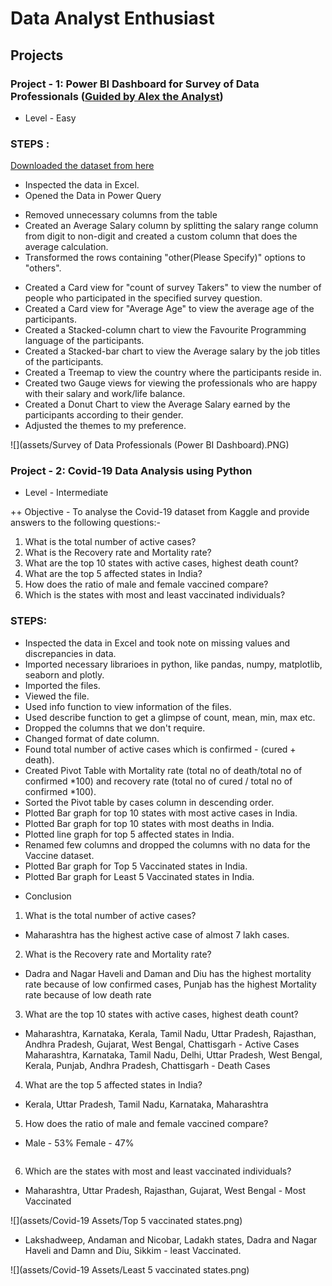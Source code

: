 # Data Analyst Enthusiast

## Projects

### Project - 1: Power BI Dashboard for Survey of Data Professionals ([Guided by Alex the Analyst](https://www.youtube.com/watch?v=pixlHHe_lNQ&t=1s&ab_channel=AlexTheAnalyst))
+ Level - Easy

### STEPS : 
[Downloaded the dataset from here](https://github.com/AlexTheAnalyst/Power-BI/blob/main/Power%20BI%20-%20Final%20Project.xlsx)
* Inspected the data in Excel.
* Opened the Data in Power Query
 - Removed unnecessary columns from the table
 - Created an Average Salary column by splitting the salary range column from digit to non-digit and created a custom column that does the average calculation.
 - Transformed the rows containing "other(Please Specify)" options to "others".
* Created a Card view for "count of survey Takers" to view the number of people who participated in the specified survey question.
* Created a Card view for "Average Age" to view the average age of the participants.
* Created a Stacked-column chart to view the Favourite Programming language of the participants.
* Created a Stacked-bar chart to view the Average salary by the job titles of the participants.
* Created a Treemap to view the country where the participants reside in.
* Created two Gauge views for viewing the professionals who are happy with their salary and work/life balance.
* Created a Donut Chart to view the Average Salary earned by the participants according to their gender.
*  Adjusted the themes to my preference.

  ![](assets/Survey of Data Professionals (Power BI Dashboard).PNG)

### Project - 2: Covid-19 Data Analysis using Python
+ Level - Intermediate

++ Objective - To analyse the Covid-19 dataset from Kaggle and provide answers to the following questions:-
1. What is the total number of active cases?
2. What is the Recovery rate and Mortality rate?
3. What are the top 10 states with active cases, highest death count?
4. What are the top 5 affected states in India?
5. How does the ratio of male and female vaccined compare?
6. Which is the states with most and least vaccinated individuals?

### STEPS:

* Inspected the data in Excel and took note on missing values and discrepancies in data.
* Imported necessary librarioes in python, like pandas, numpy, matplotlib, seaborn and plotly.
* Imported the files.
* Viewed the file.
* Used info function to view information of the files.
* Used describe function to get a glimpse of count, mean, min, max etc.
* Dropped the columns that we don't require.
* Changed format of date column.
* Found total number of active cases which is confirmed - (cured + death).
* Created Pivot Table with Mortality rate (total no of death/total no of confirmed *100) and recovery rate (total no of cured / total no of confirmed *100).
* Sorted the Pivot table by cases column in descending order.
* Plotted Bar graph for top 10 states with most active cases in India.
* Plotted Bar graph for top 10 states with most deaths in India.
* Plotted line graph for top 5 affected states in India.
* Renamed few columns and dropped the columns with no data for the Vaccine dataset.
* Plotted Bar graph for Top 5 Vaccinated states in India.
* Plotted Bar graph for Least 5 Vaccinated states in India.

+ Conclusion

1. What is the total number of active cases?
* Maharashtra has the highest active case of almost 7 lakh cases.
2. What is the Recovery rate and Mortality rate?
* Dadra and Nagar Haveli and Daman and Diu has the highest mortality rate because of low confirmed cases, Punjab has the highest Mortality rate because of low death rate
3. What are the top 10 states with active cases, highest death count?
* Maharashtra, Karnataka, Kerala, Tamil Nadu, Uttar Pradesh, Rajasthan, Andhra Pradesh, Gujarat, West Bengal, Chattisgarh - Active Cases
  Maharashtra, Karnataka, Tamil Nadu, Delhi, Uttar Pradesh, West Bengal, Kerala, Punjab, Andhra Pradesh, Chattisgarh - Death Cases
4. What are the top 5 affected states in India?
* Kerala, Uttar Pradesh, Tamil Nadu, Karnataka, Maharashtra
5. How does the ratio of male and female vaccined compare?
* Male - 53% Female - 47%
  
![]()
  
6. Which are the states with most and least vaccinated individuals?
* Maharashtra, Uttar Pradesh, Rajasthan, Gujarat, West Bengal - Most Vaccinated

![](assets/Covid-19 Assets/Top 5 vaccinated states.png)
  
 * Lakshadweep, Andaman and Nicobar, Ladakh states, Dadra and Nagar Haveli and Damn and Diu, Sikkim - least Vaccinated.
  
 ![](assets/Covid-19 Assets/Least 5 vaccinated states.png)

